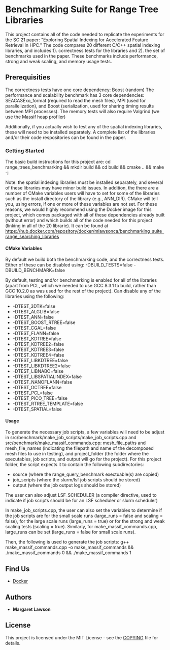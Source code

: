# Benchmarking Suite for Range Tree Libraries

This project contains all of the code needed to replicate the experiments for the SC'21 paper: "Exploring Spatial Indexing for Accelerated Feature Retrieval in HPC." The code compares 20 different C/C++ spatial indexing libraries, and includes 1). correctness tests for the libraries and 2). the set of benchmarks used in the paper. These benchmarks include performance, strong and weak scaling, and memory usage tests.

## Prerequisities

The correctness tests have one core dependency: Boost (random)
The performance and scalability benchmark has 3 core dependencies: SEACASExo_format (required to read the mesh files), MPI (used for parallelization), and Boost (serialization, used for sharing timing results between MPI processes). The memory tests will also require Valgrind (we use the Massif heap profiler)

Additionally, if you actually wish to test any of the spatial indexing libraries, these will need to be installed separately. A complete list of the libraries and/or their code respositories can be found in the paper.

### Getting Started
The basic build instructions for this project are:
cd range_trees_benchmarking && mkdir build && cd build && cmake .. && make -j

Note: the spatial indexing libraries must be installed separately, and several of these libraries may have minor build issues. In addition, the there are a number of CMake variables users will have to set for some of the libraries such as the install directory of the library (e.g., ANN_DIR). CMake will tell you, using errors, if one or more of these variables are not set. For these reasons, we would highly recommend using the Docker image for this project, which comes packaged with all of these dependencies already built (without error) and which builds all of the code needed for this project (linking in all of the 20 librarie). It can be found at https://hub.docker.com/repository/docker/mlawsonca/benchmarking_suite_range_searching_libraries


#### CMake Variables

By default we build both the benchmarking code, and the correctness tests. Either of these can be disabled using:
-DBUILD_TESTS=false
-DBUILD_BENCHMARK=false

By default, testing and/or benchmarking is enabled for all of the libraries (apart from PCL, which we needed to use GCC 8.3.1 to build, rather than GCC 10.2.0 as was used for the rest of the project). Can disable any of the libraries using the following:
- -DTEST_3DTK=false
- -DTEST_ALGLIB=false
- -DTEST_ANN=false
- -DTEST_BOOST_RTREE=false
- -DTEST_CGAL=false
- -DTEST_FLANN=false
- -DTEST_KDTREE=false
- -DTEST_KDTREE2=false
- -DTEST_KDTREE3=false
- -DTEST_KDTREE4=false
- -DTEST_LIBKDTREE=false
- -DTEST_LIBKDTREE2=false
- -DTEST_LIBNABO=false
- -DTEST_LIBSPATIALINDEX=false
- -DTEST_NANOFLANN=false
- -DTEST_OCTREE=false
- -DTEST_PCL=false
- -DTEST_PICO_TREE=false
- -DTEST_RTREE_TEMPLATE=false
- -DTEST_SPATIAL=false


#### Usage
To generate the necessary job scripts, a few variables will need to be adjust in src/benchmark/make_job_scripts/make_job_scripts.cpp and src/benchmark/make_massif_commands.cpp: mesh_file_paths and mesh_file_names (indicating the filepath and name of the decomposed mesh files to use in testing), and project_folder (the folder where the executables, job scripts, and output will go for the project). For this project folder, the script expects it to contain the following subdirectories:
- source (where the range_query_benchmark exectuable(s) are copied)
- job_scripts (where the slurm/lsf job scripts should be stored)
- output (where the job output logs should be stored)

The user can also adjust LSF_SCHEDULER (a compiler directive, used to indicate if job scripts should be for an LSF scheduler or slurm scheduler)

In make_job_scripts.cpp, the user can also set the variables to determine if the job scripts are for the small scale runs (large_runs = false and scaling = false), for the large scale runs (large_runs = true) or for the strong and weak scaling tests (scaling = true). Similarly, for make_massif_commands.cpp, large_runs can be set (large_runs = false for small scale runs).

Then, the following is used to generate the job scripts:
g++ make_massif_commands.cpp -o make_massif_commands && ./make_massif_commands 0 && ./make_massif_commands 1


## Find Us

* [Docker](https://hub.docker.com/repository/docker/mlawsonca/benchmarking_suite_range_searching_libraries)

## Authors

* **Margaret Lawson**

## License

This project is licensed under the MIT License - see the [COPYING](COPYING) file for details.



